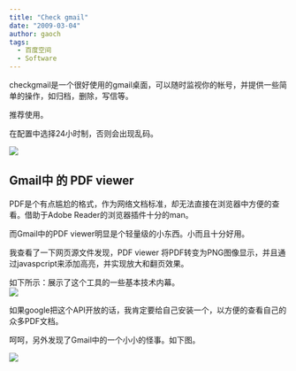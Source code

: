 ```yaml
---
title: "Check gmail"
date: "2009-03-04"
author: gaoch
tags:
  - 百度空间
  - Software
---
```


checkgmail是一个很好使用的gmail桌面，可以随时监视你的帐号，并提供一些简单的操作，如归档，删除，写信等。  
  
推荐使用。  
  
在配置中选择24小时制，否则会出现乱码。  
  
<img src="http://hiphotos.baidu.com/spring%5Fgao/pic/item/fa35222d317efe14349bf786.jpg" class="blogimg" />

## Gmail中 的 PDF viewer

PDF是个有点尴尬的格式，作为网络文档标准，却无法直接在浏览器中方便的查看。借助于Adobe
Reader的浏览器插件十分的man。  
  
而Gmail中的PDF viewer明显是个轻量级的小东西。小而且十分好用。  
  
我查看了一下网页源文件发现，PDF viewer
将PDF转变为PNG图像显示，并且通过javaspcript来添加高亮，并实现放大和翻页效果。  
  
如下所示：展示了这个工具的一些基本技术内幕。  
<img src="http://hiphotos.baidu.com/spring%5Fgao/pic/item/287d941349421ca06538dbae.jpg" class="blogimg" />  
  
如果google把这个API开放的话，我肯定要给自己安装一个，以方便的查看自己的众多PDF文档。  
  
呵呵，另外发现了Gmail中的一个小小的怪事。如下图。  
  
<img src="http://hiphotos.baidu.com/spring%5Fgao/pic/item/c0c3a30fcec72dcdab6457ad.jpg" class="blogimg" />
